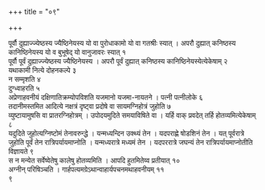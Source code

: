 +++
title = "०९"

+++
 

पूर्वौ दुह्याज्ज्येष्ठस्य ज्यैष्ठिनेयस्य यो वा पुरोधाकामो यो वा गतश्रीः
स्यात् । अपरौ दुह्यात् कनिष्ठस्य कानिष्ठिनेयस्य यो व बुभूषेद् यो
वानुजावरः स्यात् १  
पूर्वौ पूर्वं दुह्याज्ज्येष्ठस्य
ज्यैष्ठिनेयस्य । अपरौ पूर्वं दुह्यात् कनिष्ठस्य
कानिष्ठिनेयस्येत्येकेषाम् २  
यथाकामी नित्ये दोहनकल्पे ३  
न
सम्मृशति ४  
दुग्ध्वाहरति ५  
अप्रेणाहवनीयं दक्षिणातिक्रम्योपविशति यजमानो
यजमा-नायतने । पत्नी पत्नीलोके ६  
तदानीमस्तमित आदित्ये नक्षत्रं दृष्ट्वा
प्रदोषे वा सायमग्निहोत्रं जुहोति ७  
व्युष्टायामुषसि वा
प्रातरग्निहोत्रम् । उपोदयमुदिते समयाविषिते
वा । यर्हि वाक् प्रवदेत् तर्हि होतव्यमित्येकेषाम् ८  
यदुदिते
जुहोत्यग्निष्टोमं तेनावरुन्द्धे । यन्मध्यन्दिन
उक्थ्यं तेन । यदपराह्णे षोडशिनं तेन । यत् पूर्वरात्रे जुहोति पूर्वं
तेन रात्रिपर्यायमाप्नोति । यन्मध्यरात्रे मध्यमं तेन । यदपररात्रे
जघन्यं तेन रात्रिपर्यायमाप्नोतीति विज्ञायते ९  
स न मन्येत
सर्वेष्वेतेषु कालेषु होतव्यमिति । आपदि
हुतमितेय्व प्रतीयात् १०  
अग्नीन् परिषिञ्चति ।
गार्हपत्यमग्रेऽथान्वाहार्यपचनमथाहवनीयम् ११  
९
